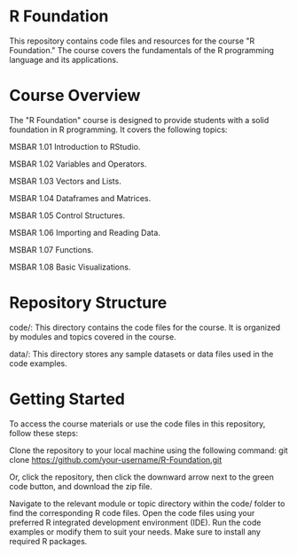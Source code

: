 

# R Foundation

This repository contains code files and resources for the course "R Foundation." The course covers the fundamentals of the R programming language and its applications.

# Course Overview

The "R Foundation" course is designed to provide students with a solid foundation in R programming. It covers the following topics:

MSBAR 1.01 Introduction to RStudio. 

MSBAR 1.02 Variables and Operators.  

MSBAR 1.03 Vectors and Lists. 

MSBAR 1.04 Dataframes and Matrices. 

MSBAR 1.05 Control Structures. 

MSBAR 1.06 Importing and Reading Data. 

MSBAR 1.07 Functions. 

MSBAR 1.08 Basic Visualizations. 


# Repository Structure

code/: This directory contains the code files for the course. It is organized by modules and topics covered in the course.

data/: This directory stores any sample datasets or data files used in the code examples.


# Getting Started

To access the course materials or use the code files in this repository, follow these steps:

Clone the repository to your local machine using the following command:
git clone https://github.com/your-username/R-Foundation.git

Or, click the repository, then click the downward arrow next to the green code button, and download the zip file. 

Navigate to the relevant module or topic directory within the code/ folder to find the corresponding R code files.
Open the code files using your preferred R integrated development environment (IDE).
Run the code examples or modify them to suit your needs. Make sure to install any required R packages.




